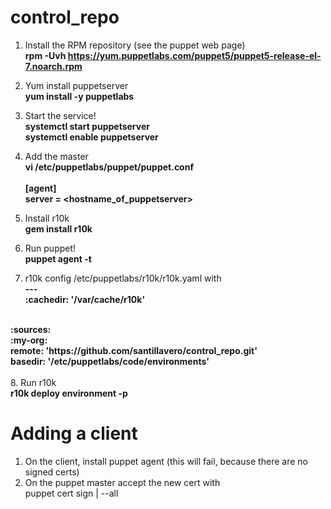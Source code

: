 # control_repo
1. Install the RPM repository (see the puppet web page)<BR>
<B>rpm -Uvh https://yum.puppetlabs.com/puppet5/puppet5-release-el-7.noarch.rpm</B>

2. Yum install puppetserver<BR>
<B>yum install -y puppetlabs</B>

3. Start the service!<BR>
<B>systemctl start puppetserver<BR>
systemctl enable puppetserver</B>

4. Add the master<BR>
<B>vi /etc/puppetlabs/puppet/puppet.conf
<BR><BR>
[agent]<BR>
server = <hostname_of_puppetserver></B>

5. Install r10k<BR>
<B>gem install r10k</B>

6. Run puppet!<BR>
<B>puppet agent -t</B>

7. r10k config /etc/puppetlabs/r10k/r10k.yaml with<BR>
<B>---<BR>
:cachedir: '/var/cache/r10k'<BR>
<BR>
:sources:<BR>
    :my-org:<BR>
        remote: 'https://github.com/santillavero/control_repo.git'<BR>
        basedir: '/etc/puppetlabs/code/environments'<BR>
</B><BR>
8. Run r10k<BR>
	<B>r10k deploy environment -p</B>

# Adding a client
1. On the client, install puppet agent (this will fail, because there are no signed certs)<BR>
2. On the puppet master accept the new cert with<BR>
puppet cert sign <host> | --all<BR>
